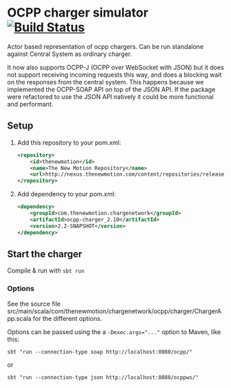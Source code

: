 # OCPP charger simulator [![Build Status](https://secure.travis-ci.org/thenewmotion/ocpp-charger.png)](http://travis-ci.org/thenewmotion/ocpp-charger)

Actor based representation of ocpp chargers.
Can be run standalone against Central System as ordinary charger.

It now also supports OCPP-J (OCPP over WebSocket with JSON) but it does not
support receiving incoming requests this way, and does a blocking wait on the
responses from the central system. This happens because we implemented the
OCPP-SOAP API on top of the JSON API. If the package were refactored to use the
JSON API natively it could be more functional and performant.


## Setup

1. Add this repository to your pom.xml:
    ```xml
    <repository>
        <id>thenewmotion</id>
        <name>The New Motion Repository</name>
        <url>http://nexus.thenewmotion.com/content/repositories/releases-public</url>
    </repository>
    ```

2. Add dependency to your pom.xml:
    ```xml
    <dependency>
        <groupId>com.thenewmotion.chargenetwork</groupId>
        <artifactId>ocpp-charger_2.10</artifactId>
        <version>2.2-SNAPSHOT</version>
    </dependency>
    ```

## Start the charger

Compile & run with `sbt run`

### Options

See the source file src/main/scala/com/thenewmotion/chargenetwork/ocpp/charger/ChargerApp.scala for the different options.

Options can be passed using the a `-Dexec.args="..."` option to Maven, like this:

`sbt "run --connection-type soap http://localhost:8080/ocpp/"`

or

`sbt "run --connection-type json http://localhost:8080/ocppws/"` 

